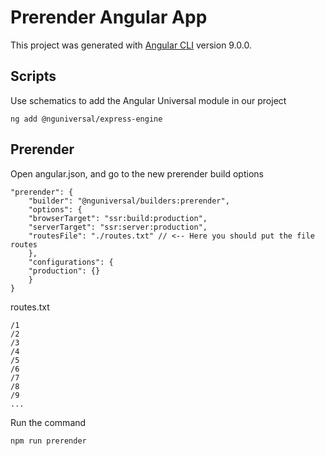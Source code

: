# Prerender Angular App

This project was generated with [Angular CLI](https://github.com/angular/angular-cli) version 9.0.0.




## Scripts

Use schematics to add the Angular Universal module in our project
```
ng add @nguniversal/express-engine
```
 


 ##  Prerender

Open angular.json, and go to the new prerender build options

```
"prerender": {
    "builder": "@nguniversal/builders:prerender",
    "options": {
    "browserTarget": "ssr:build:production",
    "serverTarget": "ssr:server:production",
    "routesFile": "./routes.txt" // <-- Here you should put the file routes  
    },
    "configurations": {
    "production": {}
    }
}
```

routes.txt
```
/1
/2
/3
/4
/5
/6
/7
/8
/9
...

```

Run the command
```
npm run prerender
```